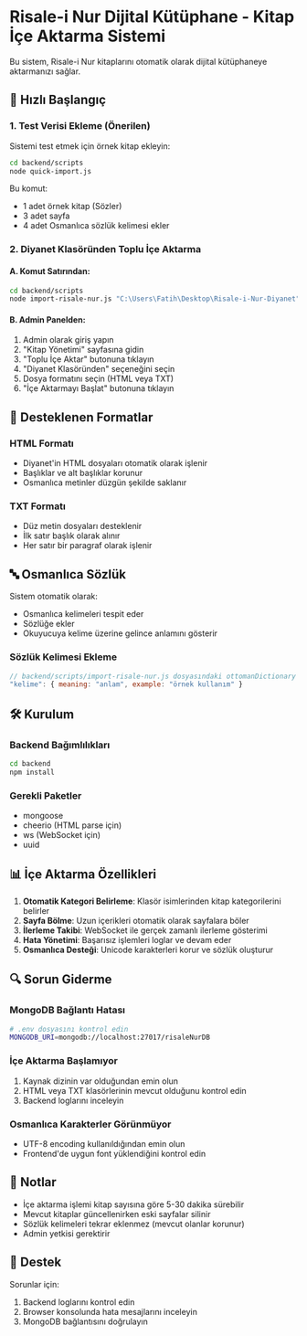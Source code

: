 # Risale-i Nur Dijital Kütüphane - Kitap İçe Aktarma Sistemi

Bu sistem, Risale-i Nur kitaplarını otomatik olarak dijital kütüphaneye aktarmanızı sağlar.

## 🚀 Hızlı Başlangıç

### 1. Test Verisi Ekleme (Önerilen)
Sistemi test etmek için örnek kitap ekleyin:

```bash
cd backend/scripts
node quick-import.js
```

Bu komut:
- 1 adet örnek kitap (Sözler)
- 3 adet sayfa
- 4 adet Osmanlıca sözlük kelimesi ekler

### 2. Diyanet Klasöründen Toplu İçe Aktarma

#### A. Komut Satırından:
```bash
cd backend/scripts
node import-risale-nur.js "C:\Users\Fatih\Desktop\Risale-i-Nur-Diyanet" html
```

#### B. Admin Panelden:
1. Admin olarak giriş yapın
2. "Kitap Yönetimi" sayfasına gidin
3. "Toplu İçe Aktar" butonuna tıklayın
4. "Diyanet Klasöründen" seçeneğini seçin
5. Dosya formatını seçin (HTML veya TXT)
6. "İçe Aktarmayı Başlat" butonuna tıklayın

## 📁 Desteklenen Formatlar

### HTML Formatı
- Diyanet'in HTML dosyaları otomatik olarak işlenir
- Başlıklar ve alt başlıklar korunur
- Osmanlıca metinler düzgün şekilde saklanır

### TXT Formatı
- Düz metin dosyaları desteklenir
- İlk satır başlık olarak alınır
- Her satır bir paragraf olarak işlenir

## 🔤 Osmanlıca Sözlük

Sistem otomatik olarak:
- Osmanlıca kelimeleri tespit eder
- Sözlüğe ekler
- Okuyucuya kelime üzerine gelince anlamını gösterir

### Sözlük Kelimesi Ekleme
```javascript
// backend/scripts/import-risale-nur.js dosyasındaki ottomanDictionary objesine ekleyin:
"kelime": { meaning: "anlam", example: "örnek kullanım" }
```

## 🛠️ Kurulum

### Backend Bağımlılıkları
```bash
cd backend
npm install
```

### Gerekli Paketler
- mongoose
- cheerio (HTML parse için)
- ws (WebSocket için)
- uuid

## 📊 İçe Aktarma Özellikleri

1. **Otomatik Kategori Belirleme**: Klasör isimlerinden kitap kategorilerini belirler
2. **Sayfa Bölme**: Uzun içerikleri otomatik olarak sayfalara böler
3. **İlerleme Takibi**: WebSocket ile gerçek zamanlı ilerleme gösterimi
4. **Hata Yönetimi**: Başarısız işlemleri loglar ve devam eder
5. **Osmanlıca Desteği**: Unicode karakterleri korur ve sözlük oluşturur

## 🔍 Sorun Giderme

### MongoDB Bağlantı Hatası
```bash
# .env dosyasını kontrol edin
MONGODB_URI=mongodb://localhost:27017/risaleNurDB
```

### İçe Aktarma Başlamıyor
1. Kaynak dizinin var olduğundan emin olun
2. HTML veya TXT klasörlerinin mevcut olduğunu kontrol edin
3. Backend loglarını inceleyin

### Osmanlıca Karakterler Görünmüyor
- UTF-8 encoding kullanıldığından emin olun
- Frontend'de uygun font yüklendiğini kontrol edin

## 📝 Notlar

- İçe aktarma işlemi kitap sayısına göre 5-30 dakika sürebilir
- Mevcut kitaplar güncellenirken eski sayfalar silinir
- Sözlük kelimeleri tekrar eklenmez (mevcut olanlar korunur)
- Admin yetkisi gerektirir

## 🤝 Destek

Sorunlar için:
1. Backend loglarını kontrol edin
2. Browser konsolunda hata mesajlarını inceleyin
3. MongoDB bağlantısını doğrulayın